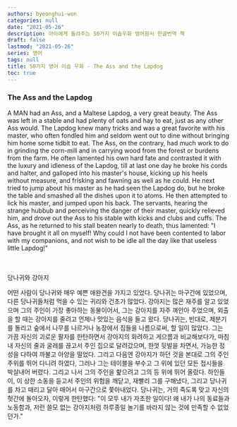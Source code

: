 ```yaml
---
authors: byeonghui-won
categories: null
date: "2021-05-26"
description: 아이에게 들려주는 50가지 이솝우화 영어원서 한글번역 책
draft: false
lastmod: "2021-05-26"
series: 영어
tags: null
title: 50가지 영어 이솝 우화 - The Ass and the Lapdog
toc: true
---
```


### The Ass and the Lapdog

A MAN had an Ass, and a Maltese Lapdog, a very great beauty. The Ass was left in a stable and had plenty of oats and hay to eat, just as any other Ass would. The Lapdog knew many tricks and was a great favorite with his master, who often fondled him and seldom went out to dine without bringing him home some tidbit to eat. The Ass, on the contrary, had much work to do in grinding the corn-mill and in carrying wood from the forest or burdens from the farm. He often lamented his own hard fate and contrasted it with the luxury and idleness of the Lapdog, till at last one day he broke his cords and halter, and galloped into his master's house, kicking up his heels without measure, and frisking and fawning as well as he could. He next tried to jump about his master as he had seen the Lapdog do, but he broke the table and smashed all the dishes upon it to atoms. He then attempted to lick his master, and jumped upon his back. The servants, hearing the strange hubbub and perceiving the danger of their master, quickly relieved him, and drove out the Ass to his stable with kicks and clubs and cuffs. The Ass, as he returned to his stall beaten nearly to death, thus lamented: "I have brought it all on myself! Why could I not have been contented to labor with my companions, and not wish to be idle all the day like that useless little Lapdog!"

　

당나귀와 강아지

   



어떤 사람이 당나귀와 매우 예쁜 애완견을 가지고 있었다. 당나귀는 마구간에 있었으며, 다른 당나귀들처럼 먹을 수 있는 귀리와 건초가 많았다. 강아지는 많은 재주를 알고 있었으며 그의 주인이 가장 좋아하는 동물이어서, 그는 강아지를 자주 껴안아 주었으며, 외출을 할 때는 강아지를 줄려고 언제나 맛있는 음식을 들고 왔다. 당나귀는, 반대로, 제분기를 돌리고 숲에서 나무를 나르거나 농장에서 짐들을 나름으로써, 할 일이 많았다. 그는 가끔 자신의 괴로운 팔자를 한탄하면서 강아지의 화려하고 게으름과 비교해보다가, 마침내 자신의 줄과 굴레를 끊고서 주인 집으로 달려갔으며, 한껏 뒷발을 차면서, 가능한 정성을 다하여 까불고 아양을 떨었다. 그리고 다음엔 강아지가 하던 것을 본대로 그의 주인 주위를 뛰어 다니려 하였다, 그러나 그는 테이블을 부수고 그 위에 있던 모든 접시들을 박살내어 버렸다. 그리고 나서 그의 주인을 핥으려고 그의 등 위에 뛰어 올랐다. 하인들이, 이 상한 소동을 듣고서 주인의 위험을 깨닫고, 재빨리 그를 구해냈다, 그리고 당나귀를 차고 때리고 달아 매어서 마구간으로 쫓아내었다. 당나귀는, 거의 죽도록 맞고 자신의 헛간에 돌아오자, 이렇게 한탄했다: "이 모두 내가 자초한 일이다! 왜 내가 나의 동료들과 노동함과, 저런 쓸모 없는 강아지처럼 하루종일 놀기를 바라지 않는 것에 만족할 수 없었던가."

　
